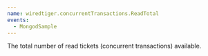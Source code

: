 ```yaml
---
name: wiredtiger.concurrentTransactions.ReadTotal
events:
  - MongodSample
---
```


The total number of read tickets (concurrent transactions) available.